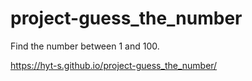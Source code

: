 # project-guess_the_number

Find the number between 1 and 100.

https://hyt-s.github.io/project-guess_the_number/
